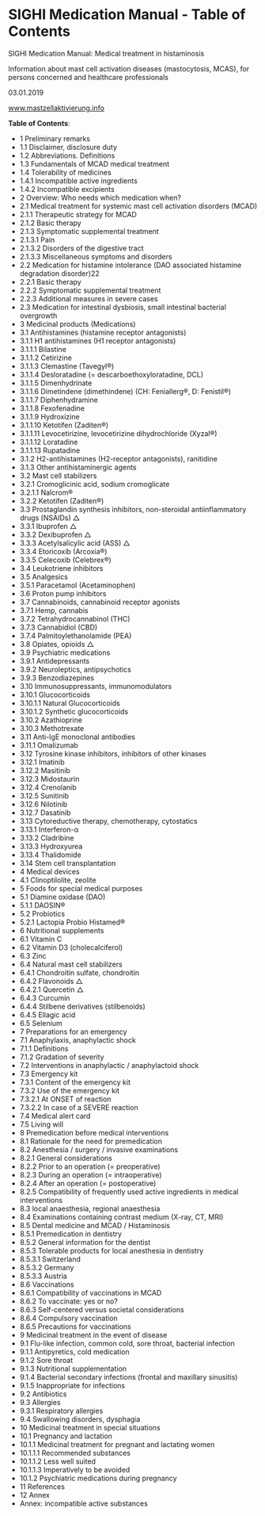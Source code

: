 [//]: # (
source: https://mastzellaktivierung.info
tags: reference
)

# SIGHI Medication Manual - Table of Contents

SIGHI Medication Manual: Medical treatment in histaminosis

Information about mast cell activation diseases (mastocytosis, MCAS),
for persons concerned and healthcare professionals

03.01.2019

www.mastzellaktivierung.info

**Table of Contents**:

* 1 Preliminary remarks
* 1.1 Disclaimer, disclosure duty
* 1.2 Abbreviations. Definitions
* 1.3 Fundamentals of MCAD medical treatment
* 1.4 Tolerability of medicines
* 1.4.1 Incompatible active ingredients
* 1.4.2 Incompatible excipients
* 2 Overview: Who needs which medication when?
* 2.1 Medical treatment for systemic mast cell activation disorders (MCAD)
* 2.1.1 Therapeutic strategy for MCAD
* 2.1.2 Basic therapy
* 2.1.3 Symptomatic supplemental treatment
* 2.1.3.1 Pain
* 2.1.3.2 Disorders of the digestive tract
* 2.1.3.3 Miscellaneous symptoms and disorders
* 2.2 Medication for histamine intolerance (DAO associated histamine degradation disorder)22
* 2.2.1 Basic therapy
* 2.2.2 Symptomatic supplemental treatment
* 2.2.3 Additional measures in severe cases
* 2.3 Medication for intestinal dysbiosis, small intestinal bacterial overgrowth
* 3 Medicinal products (Medications)
* 3.1 Antihistamines (histamine receptor antagonists)
* 3.1.1 H1 antihistamines (H1 receptor antagonists)
* 3.1.1.1 Bilastine
* 3.1.1.2 Cetirizine
* 3.1.1.3 Clemastine (Tavegyl®)
* 3.1.1.4 Desloratadine (= descarboethoxyloratadine, DCL)
* 3.1.1.5 Dimenhydrinate
* 3.1.1.6 Dimetindene (dimethindene) (CH: Feniallerg®, D: Fenistil®)
* 3.1.1.7 Diphenhydramine
* 3.1.1.8 Fexofenadine
* 3.1.1.9 Hydroxizine
* 3.1.1.10 Ketotifen (Zaditen®)
* 3.1.1.11 Levocetirizine, levocetirizine dihydrochloride (Xyzal®)
* 3.1.1.12 Loratadine
* 3.1.1.13 Rupatadine
* 3.1.2 H2-antihistamines (H2-receptor antagonists), ranitidine
* 3.1.3 Other antihistaminergic agents
* 3.2 Mast cell stabilizers
* 3.2.1 Cromoglicinic acid, sodium cromoglicate
* 3.2.1.1 Nalcrom®
* 3.2.2 Ketotifen (Zaditen®)
* 3.3 Prostaglandin synthesis inhibitors, non-steroidal antiinflammatory drugs (NSAIDs) △
* 3.3.1 Ibuprofen △
* 3.3.2 Dexibuprofen △
* 3.3.3 Acetylsalicylic acid (ASS) △
* 3.3.4 Etoricoxib (Arcoxia®)
* 3.3.5 Celecoxib (Celebrex®)
* 3.4 Leukotriene inhibitors
* 3.5 Analgesics
* 3.5.1 Paracetamol (Acetaminophen)
* 3.6 Proton pump inhibitors
* 3.7 Cannabinoids, cannabinoid receptor agonists
* 3.7.1 Hemp, cannabis
* 3.7.2 Tetrahydrocannabinol (THC)
* 3.7.3 Cannabidiol (CBD)
* 3.7.4 Palmitoylethanolamide (PEA)
* 3.8 Opiates, opioids △
* 3.9 Psychiatric medications
* 3.9.1 Antidepressants
* 3.9.2 Neuroleptics, antipsychotics
* 3.9.3 Benzodiazepines
* 3.10 Immunosuppressants, immunomodulators
* 3.10.1 Glucocorticoids
* 3.10.1.1 Natural Glucocorticoids
* 3.10.1.2 Synthetic glucocorticoids
* 3.10.2 Azathioprine
* 3.10.3 Methotrexate
* 3.11 Anti-IgE monoclonal antibodies
* 3.11.1 Omalizumab
* 3.12 Tyrosine kinase inhibitors, inhibitors of other kinases
* 3.12.1 Imatinib
* 3.12.2 Masitinib
* 3.12.3 Midostaurin
* 3.12.4 Crenolanib
* 3.12.5 Sunitinib
* 3.12.6 Nilotinib
* 3.12.7 Dasatinib
* 3.13 Cytoreductive therapy, chemotherapy, cytostatics
* 3.13.1 Interferon-α
* 3.13.2 Cladribine
* 3.13.3 Hydroxyurea
* 3.13.4 Thalidomide
* 3.14 Stem cell transplantation
* 4 Medical devices
* 4.1 Clinoptilolite, zeolite
* 5 Foods for special medical purposes
* 5.1 Diamine oxidase (DAO)
* 5.1.1 DAOSIN®
* 5.2 Probiotics
* 5.2.1 Lactopia Probio Histamed®
* 6 Nutritional supplements
* 6.1 Vitamin C
* 6.2 Vitamin D3 (cholecalciferol)
* 6.3 Zinc
* 6.4 Natural mast cell stabilizers
* 6.4.1 Chondroitin sulfate, chondroitin
* 6.4.2 Flavonoids △
* 6.4.2.1 Quercetin △
* 6.4.3 Curcumin
* 6.4.4 Stilbene derivatives (stilbenoids)
* 6.4.5 Ellagic acid
* 6.5 Selenium
* 7 Preparations for an emergency
* 7.1 Anaphylaxis, anaphylactic shock
* 7.1.1 Definitions
* 7.1.2 Gradation of severity
* 7.2 Interventions in anaphylactic / anaphylactoid shock
* 7.3 Emergency kit
* 7.3.1 Content of the emergency kit
* 7.3.2 Use of the emergency kit
* 7.3.2.1 At ONSET of reaction
* 7.3.2.2 In case of a SEVERE reaction
* 7.4 Medical alert card
* 7.5 Living will
* 8 Premedication before medical interventions
* 8.1 Rationale for the need for premedication
* 8.2 Anesthesia / surgery / invasive examinations
* 8.2.1 General considerations
* 8.2.2 Prior to an operation (= preoperative)
* 8.2.3 During an operation (= intraoperative)
* 8.2.4 After an operation (= postoperative)
* 8.2.5 Compatibility of frequently used active ingredients in medical interventions
* 8.3 local anaesthesia, regional anaesthesia
* 8.4 Examinations containing contrast medium (X-ray, CT, MRI)
* 8.5 Dental medicine and MCAD / Histaminosis
* 8.5.1 Premedication in dentistry
* 8.5.2 General information for the dentist
* 8.5.3 Tolerable products for local anesthesia in dentistry
* 8.5.3.1 Switzerland
* 8.5.3.2 Germany
* 8.5.3.3 Austria
* 8.6 Vaccinations
* 8.6.1 Compatibility of vaccinations in MCAD
* 8.6.2 To vaccinate: yes or no?
* 8.6.3 Self-centered versus societal considerations
* 8.6.4 Compulsory vaccination
* 8.6.5 Precautions for vaccinations
* 9 Medicinal treatment in the event of disease
* 9.1 Flu-like infection, common cold, sore throat, bacterial infection
* 9.1.1 Antipyretics, cold medication
* 9.1.2 Sore throat
* 9.1.3 Nutritional supplementation
* 9.1.4 Bacterial secondary infections (frontal and maxillary sinusitis)
* 9.1.5 Inappropriate for infections
* 9.2 Antibiotics
* 9.3 Allergies
* 9.3.1 Respiratory allergies
* 9.4 Swallowing disorders, dysphagia
* 10 Medicinal treatment in special situations
* 10.1 Pregnancy and lactation
* 10.1.1 Medicinal treatment for pregnant and lactating women
* 10.1.1.1 Recommended substances
* 10.1.1.2 Less well suited
* 10.1.1.3 Imperatively to be avoided
* 10.1.2 Psychiatric medications during pregnancy
* 11 References
* 12 Annex
* Annex: incompatible active substances
